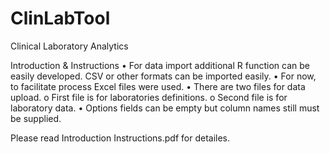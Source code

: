 # ClinLabTool
Clinical Laboratory Analytics

Introduction & Instructions
•	For data import additional R function can be easily developed. CSV or other formats can be imported easily.
•	For now, to facilitate process Excel files were used. 
•	There are two files for data upload. 
o	First file is for laboratories definitions.
o	Second file is for laboratory data.
•	Options fields can be empty but column names still must be supplied. 


Please read
Introduction Instructions.pdf
for detailes.
